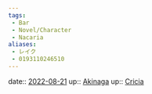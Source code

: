 ```yaml
---
tags:
 - Bar
 - Novel/Character
 - Nacaria
aliases:
 - レイク
 - 0193110246510
---
```


date:: [2022-08-21](Daily_Note/2022-08-21.md)
up:: [Akinaga](Akinaga.md)
up:: [Cricia](Cricia.md)


